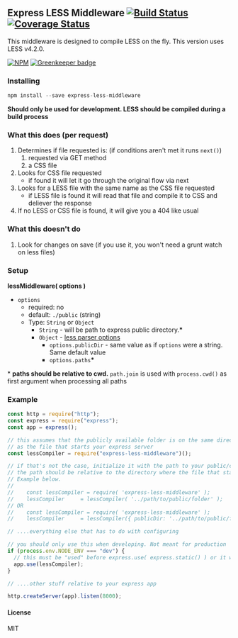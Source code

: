 ## Express LESS Middleware [![Build Status](https://travis-ci.org/vernak2539/express-less-middleware.svg?branch=master)](https://travis-ci.org/vernak2539/express-less-middleware) [![Coverage Status](https://coveralls.io/repos/vernak2539/express-less-middleware/badge.svg?branch=coveralls_support)](https://coveralls.io/r/vernak2539/express-less-middleware?branch=master)

This middleware is designed to compile LESS on the fly. This version uses LESS v4.2.0.

[![NPM](https://nodei.co/npm/express-less-middleware.png?downloads=true)](https://nodei.co/npm/express-less-middleware/) [![Greenkeeper badge](https://badges.greenkeeper.io/vernak2539/express-less-middleware.svg)](https://greenkeeper.io/)

### Installing

```js
npm install --save express-less-middleware
```

**Should only be used for development. LESS should be compiled during a build process**

### What this does (per request)

1. Determines if file requested is: (if conditions aren't met it runs `next()`)
   1. requested via GET method
   2. a CSS file
2. Looks for CSS file requested
   - if found it will let it go through the original flow via next
3. Looks for a LESS file with the same name as the CSS file requested
   - if LESS file is found it will read that file and compile it to CSS and deliever the response
4. If no LESS or CSS file is found, it will give you a 404 like usual

### What this doesn't do

1. Look for changes on save (if you use it, you won't need a grunt watch on less files)

### Setup

**lessMiddleware( options )**

- `options`
  - required: no
  - default: `./public` (string)
  - Type: `String` or `Object`
    - `String` - will be path to express public directory.__*__
    - `Object` - [less parser options][1]
      - `options.publicDir` - same value as if `options` were a string. Same default value
      - `options.paths`__*__

\* **paths should be relative to cwd.** `path.join` is used with `process.cwd()` as first argument when processing all paths

### Example

```js
const http = require("http");
const express = require("express");
const app = express();

// this assumes that the publicly available folder is on the same directory level
// as the file that starts your express server
const lessCompiler = require("express-less-middleware")();

// if that's not the case, initialize it with the path to your public/client-side folder
// the path should be relative to the directory where the file that starts your express server is
// Example below.
//
//    const lessCompiler = require( 'express-less-middleware' );
//    lessCompiler     = lessCompiler( '../path/to/public/folder' );
// OR
//    const lessCompiler = require( 'express-less-middleware' );
//    lessCompiler     = lessCompiler({ publicDir: '../path/to/public/folder', ... });

// ....everything else that has to do with configuring

// you should only use this when developing. Not meant for production
if (process.env.NODE_ENV === "dev") {
  // this must be "used" before express.use( express.static() ) or it will not work (no next())
  app.use(lessCompiler);
}

// ....other stuff relative to your express app

http.createServer(app).listen(8000);
```

#### License

MIT

[1]: https://www.npmjs.org/package/less
